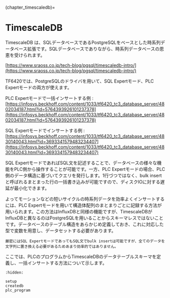 (chapter_timescaledb)=
# TimescaleDB

TimescaleDB は、SQLデータベースであるPostgreSQLをベースとした時系列データベース拡張です。SQLデータベースでありながら、時系列データベースの恩恵を受けられます。

[https://www.sraoss.co.jp/tech-blog/pgsql/timescaledb-intro/](https://www.sraoss.co.jp/tech-blog/pgsql/timescaledb-intro/)

TF6420では、PostgreSQLのドライバを用いて、SQL Expertモード、PLC Expertモードの両方が使えます。

PLC Expertモードで一括インサートする例
    : [https://infosys.beckhoff.com/content/1033/tf6420_tc3_database_server/4802034187.html?id=5764393926101237378](https://infosys.beckhoff.com/content/1033/tf6420_tc3_database_server/4802034187.html?id=5764393926101237378)


SQL Expertモードでインサートする例
    : [https://infosys.beckhoff.com/content/1033/tf6420_tc3_database_server/4830140043.html?id=3693341579483234407](https://infosys.beckhoff.com/content/1033/tf6420_tc3_database_server/4830140043.html?id=3693341579483234407)

SQL ExpertモードであればSQL文を記述することで、データベースの様々な機能をPLC側から操作することが可能です。一方、PLC Expertモードの場合、PLC側のデータ構造に基づいてクエリを発行します。1行づつではなく、bulk insertと呼ばれるまとまった行の一括書き込みが可能ですので、ディスクIOに対する遅延が最小化できます。

よってモーションなどの短いサイクルの時系列データを効率よくインサートするには、PLC Expertモードを用いて構造体配列のまとまりごとに記録する方法が用いられます。この方法はInfluxDBと同様の機能ですが、TimescaleDBがInfluxDBと異なるのはPostgreSQLを用いることからスキーマレスではないことです。データベースのテーブル構造をあらかじめ定義しておき、これに対応した型で変数を用意し、データセットする必要があります。

```{tip}
厳密にはSQL ExpertモードであってもSQL文でbulk insertは可能ですが、全てのデータを文字列に置き換える必要があるためあまり効率的ではありません。
```

ここでは、PLCのプログラムからTimescaleDBのデータテーブルスキーマを定義し、一括インサートする方法について示します。

```{toctree}
:hidden:

setup
createdb
plc_program
```